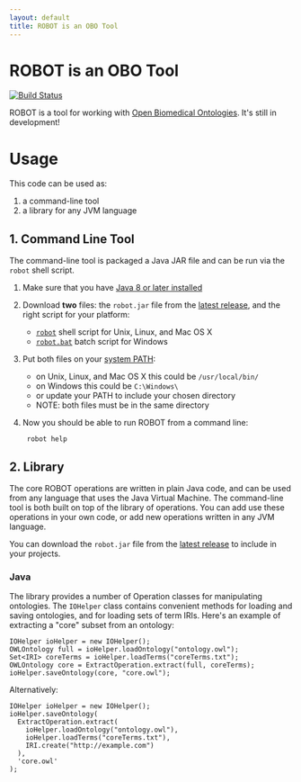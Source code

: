 ```yaml
---
layout: default
title: ROBOT is an OBO Tool
---
```


# ROBOT is an OBO Tool

[![Build Status](https://travis-ci.org/ontodev/robot.svg?branch=master)](https://travis-ci.org/ontodev/robot)

ROBOT is a tool for working with [Open Biomedical Ontologies](http://obofoundry.org). It's still in development!


# Usage

This code can be used as:

1. a command-line tool
2. a library for any JVM language


## 1. Command Line Tool

The command-line tool is packaged a Java JAR file and can be run via the `robot` shell script.

1. Make sure that you have [Java 8 or later installed](https://www.java.com/en/download/installed.jsp)
2. Download **two** files: the `robot.jar` file from the [latest release](https://github.com/ontodev/robot/releases/latest), and the right script for your platform:
    - [`robot`](https://github.com/ontodev/robot/raw/master/bin/robot) shell script for Unix, Linux, and Mac OS X
    - [`robot.bat`](https://github.com/ontodev/robot/raw/master/bin/robot.bat) batch script for Windows
3. Put both files on your [system PATH](https://en.wikipedia.org/wiki/PATH_(variable)):
    - on Unix, Linux, and Mac OS X this could be `/usr/local/bin/`
    - on Windows this could be `C:\Windows\`
    - or update your PATH to include your chosen directory
    - NOTE: both files must be in the same directory
4. Now you should be able to run ROBOT from a command line:

        robot help


## 2. Library

The core ROBOT operations are written in plain Java code, and can be used from any language that uses the Java Virtual Machine. The command-line tool is both built on top of the library of operations. You can add use these operations in your own code, or add new operations written in any JVM language.

You can download the `robot.jar` file from the [latest release](https://github.com/ontodev/robot/releases/latest) to include in your projects.


### Java

The library provides a number of Operation classes for manipulating ontologies. The `IOHelper` class contains convenient methods for loading and saving ontologies, and for loading sets of term IRIs. Here's an example of extracting a "core" subset from an ontology:

    IOHelper ioHelper = new IOHelper();
    OWLOntology full = ioHelper.loadOntology("ontology.owl");
    Set<IRI> coreTerms = ioHelper.loadTerms("coreTerms.txt");
    OWLOntology core = ExtractOperation.extract(full, coreTerms);
    ioHelper.saveOntology(core, "core.owl");

Alternatively:

    IOHelper ioHelper = new IOHelper();
    ioHelper.saveOntology(
      ExtractOperation.extract(
        ioHelper.loadOntology("ontology.owl"),
        ioHelper.loadTerms("coreTerms.txt"),
        IRI.create("http://example.com")
      ),
      'core.owl'
    );

